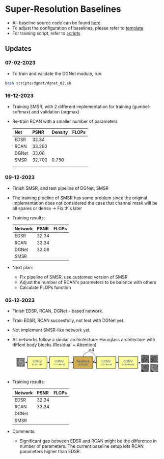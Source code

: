 # Super-Resolution Baselines

- All baseline source code can be found [here](./model/baselines/)
- To adjust the configuration of baselines, please refer to [template](./template/train_baseline.py)
- For training script, refer to [scripts](./scripts/)

## Updates

### 07-02-2023
- To train and validate the DGNet module, run:
```bash
bash scripts/dgnet/dgnet_02.sh
```

### 16-12-2023
- Training SMSR, with 2 different implementation for training (gumbel-softmax) and validation (argmax)
- Re-train RCAN with a smaller number of parameters

    | Net   | PSNR   | Density | FLOPs |
    |-------|--------|---------|-------|
    | EDSR  | 32.34  |         |       |
    | RCAN  | 33.283 |         |       |
    | DGNet | 33.08  |         |       |
    | SMSR  | 32.703 | 0.750   |       |
    |       |        |         |       |
    |       |        |         |       |


### 09-12-2023
- Finish SMSR, and test pipeline of DGNet, SMSR
- The training pipeline of SMSR has some problem since the original implementation does not considered the case that channel mask will be all spares or dense -> Fix this later
- Training results:

    | **Network** | **PSNR** | **FLOPs** |
    |-------------|----------|-----------|
    | EDSR        | 32.34    |           |
    | RCAN        | 33.34    |           |
    | DGNet       | 33.08    |           |
    | SMSR        |          |           |

- Next plan:
    - Fix pipeline of SMSR, use customed version of SMSR
    - Adjust the number of RCAN's parameters to be balance with others
    - Calculate FLOPs function
    
### 02-12-2023
- Finish EDSR, RCAN, DGNet - based network.
- Train EDSR, RCAN succesfully, not test with DGNet yet.
- Not implement SMSR-like network yet
- All networks follow a similar archintecture: Hourglass architecture with diffent body blocks (Residual + Attention)
![Hourglas](./assets/hourglass.png) 
- Training results:

    | **Network** | **PSNR** | **FLOPs** |
    |-------------|----------|-----------|
    | EDSR        | 32.34    |           |
    | RCAN        | 33.34    |           |
    | DGNet       |          |           |
    | SMSR        |          |           |


- Comments: 
    - Significant gap between EDSR and RCAN might be the difference in number of parameters. The current baseline setup lets RCAN parameters higher than EDSR.
